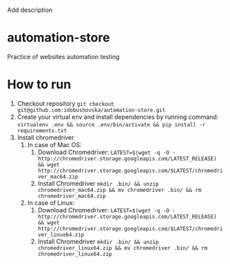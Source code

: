 Add description
# automation-store
Practice of websites automation testing

# How to run
1. Checkout repository `git checkout git@github.com:idobushovska/automation-store.git`
1. Create your virtual env and install dependencies by running command: ` virtualenv .env && source .env/bin/activate && pip install -r requirements.txt `
1. Install chromedriver
    1. In case of Mac OS:
        1. Download Chromedriver: `LATEST=$(wget -q -O - http://chromedriver.storage.googleapis.com/LATEST_RELEASE) && wget http://chromedriver.storage.googleapis.com/$LATEST/chromedriver_mac64.zip`
        1. Install Chromedriver `mkdir .bin/ && unzip chromedriver_mac64.zip && mv chromedriver .bin/ && rm chromedriver_mac64.zip`
    1. In case of Linux:
        1. Download Chromedriver: `LATEST=$(wget -q -O - http://chromedriver.storage.googleapis.com/LATEST_RELEASE) && wget http://chromedriver.storage.googleapis.com/$LATEST/chromedriver_linux64.zip`
        1. Install Chromedriver `mkdir .bin/ && unzip chromedriver_linux64.zip && mv chromedriver .bin/ && rm chromedriver_linux64.zip`
